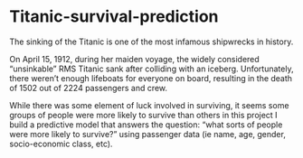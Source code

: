 # Titanic-survival-prediction
The sinking of the Titanic is one of the most infamous shipwrecks in history.

On April 15, 1912, during her maiden voyage, the widely considered “unsinkable” RMS Titanic sank after colliding with an iceberg. Unfortunately, there weren’t enough lifeboats for everyone on board, resulting in the death of 1502 out of 2224 passengers and crew.

While there was some element of luck involved in surviving, it seems some groups of people were more likely to survive than others
in this project I  build a predictive model that answers the question: “what sorts of people were more likely to survive?” using passenger data (ie name, age, gender, socio-economic class, etc).
